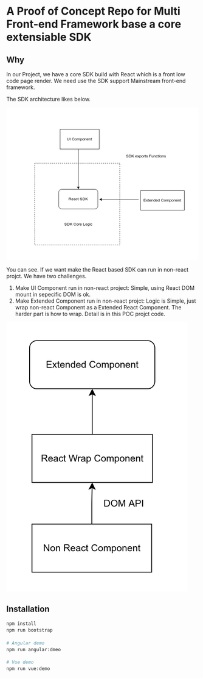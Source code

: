 # A Proof of Concept Repo for Multi Front-end Framework base a core extensiable SDK

## Why

In our Project, we have a core SDK build with React which is a front low code page render. We need use the SDK support Mainstream front-end framework. 

The SDK architecture likes below.

![SDK Architecture](./diagram/SDK-architecture.png)

You can see. If we want make the React based SDK can run in non-react projct. We have two challenges.

1. Make UI Component run in non-react project: Simple, using React DOM mount in sepecific DOM is ok.
2. Make Extended Component run in non-react projct: Logic is Simple, just wrap non-react Component as a Extended React Component. The harder part is how to wrap. Detail is in this POC projct code.

![Extended non-react Component](./diagram/Extended-solution.png)

## Installation

```sh
npm install
npm run bootstrap

# Angular demo
npm run angular:dmeo

# Vue demo 
npm run vue:demo
```

